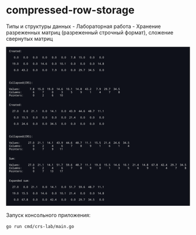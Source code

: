 # compressed-row-storage
Типы и структуры данных - Лабораторная работа - Хранение разреженных матриц (разреженный строчный формат), сложение свернутых матриц

![image](image.png)

Запуск консольного приложения:
```
go run cmd/crs-lab/main.go
```